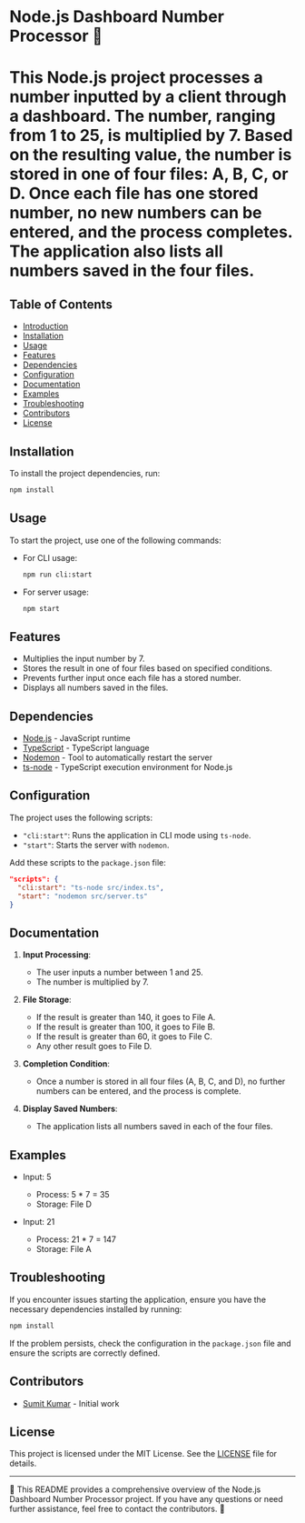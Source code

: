 # Node.js Dashboard Number Processor 🚀

# This Node.js project processes a number inputted by a client through a dashboard. The number, ranging from 1 to 25, is multiplied by 7. Based on the resulting value, the number is stored in one of four files: A, B, C, or D. Once each file has one stored number, no new numbers can be entered, and the process completes. The application also lists all numbers saved in the four files.

## Table of Contents

- [Introduction](#introduction)
- [Installation](#installation)
- [Usage](#usage)
- [Features](#features)
- [Dependencies](#dependencies)
- [Configuration](#configuration)
- [Documentation](#documentation)
- [Examples](#examples)
- [Troubleshooting](#troubleshooting)
- [Contributors](#contributors)
- [License](#license)

## Installation

To install the project dependencies, run:

```bash
npm install
```

## Usage

To start the project, use one of the following commands:

- For CLI usage:
  ```bash
  npm run cli:start
  ```

- For server usage:
  ```bash
  npm start
  ```

## Features

- Multiplies the input number by 7.
- Stores the result in one of four files based on specified conditions.
- Prevents further input once each file has a stored number.
- Displays all numbers saved in the files.

## Dependencies

- [Node.js](https://nodejs.org/) - JavaScript runtime
- [TypeScript](https://www.typescriptlang.org/) - TypeScript language
- [Nodemon](https://nodemon.io/) - Tool to automatically restart the server
- [ts-node](https://github.com/TypeStrong/ts-node) - TypeScript execution environment for Node.js

## Configuration

The project uses the following scripts:

- `"cli:start"`: Runs the application in CLI mode using `ts-node`.
- `"start"`: Starts the server with `nodemon`.

Add these scripts to the `package.json` file:

```json
"scripts": {
  "cli:start": "ts-node src/index.ts",
  "start": "nodemon src/server.ts"
}
```

## Documentation

1. **Input Processing**:
   - The user inputs a number between 1 and 25.
   - The number is multiplied by 7.

2. **File Storage**:
   - If the result is greater than 140, it goes to File A.
   - If the result is greater than 100, it goes to File B.
   - If the result is greater than 60, it goes to File C.
   - Any other result goes to File D.

3. **Completion Condition**:
   - Once a number is stored in all four files (A, B, C, and D), no further numbers can be entered, and the process is complete.

4. **Display Saved Numbers**:
   - The application lists all numbers saved in each of the four files.

## Examples

- Input: 5
  - Process: 5 * 7 = 35
  - Storage: File D

- Input: 21
  - Process: 21 * 7 = 147
  - Storage: File A

## Troubleshooting

If you encounter issues starting the application, ensure you have the necessary dependencies installed by running:

```bash
npm install
```

If the problem persists, check the configuration in the `package.json` file and ensure the scripts are correctly defined.

## Contributors

- [Sumit Kumar](https://github.com/yourusername) - Initial work

## License

This project is licensed under the MIT License. See the [LICENSE](LICENSE) file for details.

---

🌟 This README provides a comprehensive overview of the Node.js Dashboard Number Processor project. If you have any questions or need further assistance, feel free to contact the contributors. 🚀